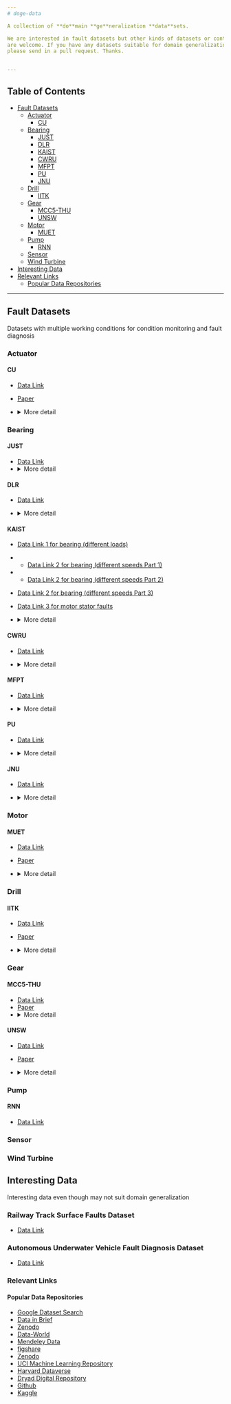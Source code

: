 ```yaml
---
# doge-data

A collection of **do**main **ge**neralization **data**sets. 

We are interested in fault datasets but other kinds of datasets or contributions
are welcome. If you have any datasets suitable for domain generalization and want to contribute,
please send in a pull request. Thanks.


---
```


## Table of Contents

<!--

Generated with [markedpp](#markedpp). Get [nodejs](https://nodejs.org) first

1. $ npm i -g markedpp
2. $ markedpp --github -o README.md README.md

-->

<!-- !toc (minlevel=2 omit="Table of Contents") -->

* [Fault Datasets](#fault-datasets)
  * [Actuator](#actuator)
    * [CU](#cu)
  * [Bearing](#bearing)
    * [JUST](#just)
    * [DLR](#dlr)
    * [KAIST](#kaist)
    * [CWRU](#cwru)
    * [MFPT](#mfpt)
    * [PU](#pu)
    * [JNU](#jnu)
  * [Drill](#drill)
    * [IITK](#iitk)
  * [Gear](#gear)
    * [MCC5-THU](#mcc5-thu)
    * [UNSW](#unsw)
  * [Motor](#motor)
    * [MUET](#muet)
  * [Pump](#pump)
    * [RNN](#rnn)
  * [Sensor](#sensor)
  * [Wind Turbine](#wind-turbine)
* [Interesting Data](#interesting-data)
* [Relevant Links](#relevant-links)
  * [Popular Data Repositories](#popular-data-repositories)

<!-- toc! -->

---

## Fault Datasets
Datasets with multiple working conditions for condition monitoring and fault diagnosis 

### Actuator

#### CU
- [Data Link](https://cord.cranfield.ac.uk/articles/dataset/Data_set_for_Data-based_Detection_and_Diagnosis_of_Faults_in_Linear_Actuators_/5097649)
- [Paper](https://ieeexplore.ieee.org/document/8326716)
- <details>
  <summary>More detail</summary>

  > **Through-life Engineering Services Institute, Cranfield University**
  > 
  >The data was acquired from a linear actuator rig operated using different loading
  > conditions and motion profiles. In addition, three different faults (lack of 
  > lubrication, spalling and backlash) were gradually seeded to the system in order
  > to study fault detection and diagnosis capabilities of different algorithms. The
  > data set includes actuator position and motor current measurements for the different
  > conditions mentioned.
  > 
  >![CU_linear actuator](.README_images/CU_linear_actuator.png)
</details>

### Bearing

#### JUST
- [Data Link](https://data.mendeley.com/datasets/hwg8v5j8t6/1)
- <details>
  <summary>More detail</summary>
  The fault test data set contains the vibration signal and sound emission 
  signal of the slewing support under 9 working conditions, and clearly 
  marks the collection time, fault label, speed, load, collection times 
  and other relevant information of the slewing support. Among them, each
  csv file contains a total of 7 columns of data, the first, fourth, 
  fifth and sixth are listed as vertical vibration signals, the second 
  and third are listed as horizontal vibration signals, and the seventh 
  is listed as acoustic emission signals. Each csv file is named 
  successively according to "collection time - fault type - speed 
  - overturning force - sampling times of each working condition", 
  for example, "20221208-N-2rpm-0N-1",... "20221208-N-2rpm-0N-5", 
  where the sampling times of the slewing-bearing in different states 
  under each working condition are 5 times. The data set consists of
  one healthy slewing support and three slewing supports in single 
  failure mode. Among them, the "healthy slewing support" is marked 
  as "N", the "inner ring failure slewing support" is marked as "I", 
  the "outer ring failure slewing support" is marked as "O", and the 
  "one rolling body failure slewing support" is marked as "B1".
</details>

#### DLR
- [Data Link](https://data.mendeley.com/datasets/chwhh9n3bf/2)

- <details>
  <summary>More detail</summary>
  Institutions: Deutsches Zentrum fur Luft und Raumfahrt Standort Braunschweig, Tekniker
  
  The datasets involve vibration measurements for axial ball bearings in healthy 
  and faulty conditions. The faulty conditions are for artificially-seeded spall
  defects at the outer and the inner races. There are 28 datasets in two groups.
  The first group is for a fault-free condition and it consists of four datasets.
  The second group involves 24 datasets for six levels of fault-sizes and four 
  loading groups. The file is a standard MATLAB data file ".mat". The file name
  for each dataset follows the following format: (NX_R_S_T.mat), where X indicates
  the applied axial load in kN, R is the spindle speed in revolutions per minute,
  S is the spall fault width in millimeters and T is the spall location on 
  the outer or the inner races. Each dataset has a single time series for the
  axial vibration from an accelerometer mounted on the bearing outer race 
  (radial axis).  Both of the spindle speed and the axial load are time invariant 
  within the dataset. All datasets are sampled at 25.6 kHz for a duration of 30 
  seconds.
</details>

#### KAIST
- [Data Link 1 for bearing (different loads) ](https://data.mendeley.com/datasets/ztmf3m7h5x)
- - [Data Link 2 for bearing (different speeds Part 1) ](https://data.mendeley.com/datasets/vxkj334rzv)
- - [Data Link 2 for bearing (different speeds Part 2) ](https://data.mendeley.com/datasets/x3vhp8t6hg)
- [Data Link 2 for bearing (different speeds Part 3) ](https://data.mendeley.com/datasets/j8d8pfkvj2)
- [Data Link 3 for motor stator faults](https://data.mendeley.com/datasets/rgn5brrgrn)
- <details>
  <summary>More detail</summary>

  > **Korea Advanced Institute of Science and Technology**
  > 
  > 1 This article presents time-series dataset including vibration, acoustic,
  > temperature, and motor current data for rotating machines under varying
  > load conditions.  The conditions of the rotating machine include normal,
  > bearing inner race faults, bearing outer race faults, shaft misalignment,
  > and rotor unbalance with three different load conditions. 
  > 
  > 2 This article discloses vibration and motor current data for bearing faults under
  > varying speed conditions from 680 RPM to 2460 RPM. The bearing conditions include 
  > healthy bearing, bearings with inner race faults, and bearings with outer race faults.
  > For each faulty bearing condition, the three-phase induction motor is operated under 
  > randomly varying speed conditions. 
  > 
  > 3 This dataset provides vibration and motor current data for fault diagnosis of motor winding faults. 
  > Vibration data is acquired with a sampling frequency of 25.6 kHz, and current data is acquired with 
  > a sampling frequency of 100 kHz. In order to acquire the data, a testbed with motor winding faults 
  > was used.
  > 
  > ![KAIST_test_rig](.README_images/KAIST_test_rig.png)

</details>

#### CWRU 
- [Data Link](https://engineering.case.edu/bearingdatacenter)
- <details>
  <summary>More detail</summary>

  > **Case Western Reserve University**
  > 
  > Motor bearings were seeded with faults using electro-discharge machining
  > (EDM). Faults ranging from 0.007 inches in diameter to 0.040 inches in 
  > diameter were introduced separately at the inner raceway, rolling element 
  > (i.e. ball) and outer raceway. Faulted bearings were reinstalled into the
  > test motor and vibration data was recorded for motor loads of 0 to 3 
  > horsepower (motor speeds of 1797 to 1720 RPM).
  > 
  >![CWRU_test_rig](.README_images/CWRU_test_rig.png)
  >![CWRU](.README_images/CWRU.png)
  > 
  > [image source](https://www.sciencedirect.com/science/article/pii/S0019057820303335)

</details>

#### MFPT
- [Data Link](https://www.mfpt.org/fault-data-sets/#:~:text=A%20bearing%20fault%20dataset%20has,and%20three%20real%2Dworld%20faults.)
- <details>
  <summary>More detail</summary>

  > **Mechanical Failures Prevention Group**
  > 
  > -3 baseline conditions: 270 lbs of load, input shaft rate of 25 Hz, sample rate of
  > 97,656 sps, for 6 seconds  
  >-3 outer race fault conditions: 270 lbs of load, input shaft rate of 25 Hz, sample 
  > rate of 97,656 sps for 6 seconds  
  >-7 outer race fault conditions: 25, 50, 100, 150, 200, 250 and 300 lbs of load,
  > input shaft rate 25 Hz, sample rate of 48,828 sps for 3 seconds (bearing 
  > resonance was found be less than 20 kHz)  
  >7 inner race fault conditions: 0, 50, 100, 150, 200, 250 and 300 lbs of load, 
  > input shaft rate of 25 Hz, sample rate of 48,828 sps for 3 seconds
  > 
  >![MFPT_bearing](.README_images/MFPT_bearing.png)
  >![MFPT](.README_images/MFPT.png)
  > 
  > [table source](https://www.sciencedirect.com/science/article/pii/S0019057820303335)

</details>

#### PU
- [Data Link](https://mb.uni-paderborn.de/kat/forschung/datacenter/bearing-datacenter)
- <details>
  <summary>More detail</summary>

  >Bearings were divided into: (1) six undamaged bearings; (2) twelve artificially 
  > damaged bearings; (3) fourteen bearings with real damages caused by accelerated
  > lifetime tests. Each dataset was collected under four working conditions
  > 
  >![PU_test_rig](.README_images/PU_test_rig.png)
  >![PU](.README_images/PU.png) 
  > 
  > [table source](https://www.sciencedirect.com/science/article/pii/S0019057820303335)
</details>

#### JNU
- [Data Link](http://mad-net.org:8765/explore.html?t=0.5831516555847212)
- <details>
  <summary>More detail</summary>

  > **School of Mechanical Engineering, Jiangnan University**
  > 
  >JNU datasets consisted of three bearing vibration datasets with different rotating
  > speeds, and the data were collected at 50 kHz. JNU datasets contained one health 
  > state and three fault modes which include inner ring fault, outer ring fault, and
  > rolling element fault.
  >
  >![JNU](.README_images/JNU.png)
  > 
  > [table source](https://www.sciencedirect.com/science/article/pii/S0019057820303335)
</details>

### Motor
#### MUET
- [Data Link](https://data.mendeley.com/datasets/fm6xzxnf36/2)  
- [Paper](https://www.ncbi.nlm.nih.gov/pmc/articles/PMC9156863/)
- <details>
  <summary>More detail</summary>

  > **NCRA Condition Monitoring Systems Lab, 
  > Mehran University of Engineering and Technology***
  >
  >The dataset includes triaxial vibration data of bearing of induction motor operated 
  > under different load conditions along the axes x, y, and z. It includes triaxial 
  > vibration datasets of motor in healthy condition with and without pulley. Moreover,
  > the faulty conditions of bearings include inner race and outer race faults of (i)
  > 0.7mm, (i) 0.9mm, (i) 1.1mm, (i) 1.3mm, (i) 1.5m, and (i) 1.7mm. The bearings with
  > these fault severity levels were operated under different load conditions including 
  > 100W, 200W, and 300W. There are total 38 datasets of the bearing conditions. The 
  > data was acquired at the sampling rate of 10 kHz at the rate of 1000 samples per
  > channel.
  > 
  > ![MUET_test_rig](.README_images/MUET_test_rig.png)
</details>

### Drill
#### IITK
- [Data Link](https://www.iitk.ac.in/idea/datasets/)
- [Paper](https://rs.ieee.org/images/files/newsletters/2015/_12_Data_Driven_Aproach_for_Drill_Bit_Monitoring_Modified_20150323.doc.pdf)
- <details>
  <summary>More detail</summary>

  >Department of Electrical Engineering,
  Indian Institute of Technology Kanpur
  > 
  >The entire experimentation was performed with 3-AxisCNC EMCO Concept Mill 105. 
  > HSS twist drill bit of diameter 9 mm was used for drilling holes in the work 
  > piece made of Mild steel. For extensive experimentation, given a drill bit state
  > , for each pair of varying feed rates and cutting speed combinations, a single 
  > vibration recording of 8 seconds was taken. Feed rate was varied as 4 mm/min,
  > 8 mm/min and 12 mm/min, and Cutting speed was varied as 160rpm, 170rpm, 180rpm,
  > 190rpm and 200rpm; giving a total of 15 combination pairs.
  > 
  > ![IITK_drill bit](.README_images/IITK_drill_bit.png)
</details>

### Gear

#### MCC5-THU
- [Data Link](https://data.mendeley.com/datasets/p92gj2732w/2)
- [Paper](https://arxiv.org/abs/2403.12521)
- <details>
  <summary>More detail</summary>
  The gearbox is a critical component of electromechanical systems. 
  The occurrence of multiple faults can significantly impact system 
  accuracy and service life. The vibration signal of the gearbox is
  an effective indicator of its operational status and fault information. 
  However, gearboxes in real industrial settings often operate under 
  variable working conditions, such as varying speeds and loads. It is
  a significant and challenging research area to complete the gearbox
  fault diagnosis procedure under varying operating conditions using 
  vibration signals. This data article presents vibration datasets
  collected from a gearbox exhibiting various fault degrees of severity 
  and fault types, operating under diverse speed and load conditions. 
  These faults are manually implanted into the gears or bearings through
  precise machining processes, which include health, missing teeth, wear,
  pitting, root cracks, and broken teeth. Several kinds of actual compound
  faults are also encompassed. The development of these datasets 
  facilitates testing the effectiveness and reliability of newly 
  developed fault diagnosis methods.
</details>

#### UNSW
- [Data Link](https://data.mendeley.com/datasets/p72x3m92cv)
- [Paper](https://doi.org/10.1016/j.ymssp.2022.108957)
- <details>
  <summary>More detail</summary>

  >Tribology and Machine Condition Monitoring (TMCM) group at the 
  > University of New South Wales
  > 
  > A series of tests were conducted at different operating loads
  > and speeds, with pinion cracks of three different sizes (small, 
  > medium and large). 
  > 
  > A total of 90 test files are available, corresponding to all the 
  > combinations of the following:
  > 
  > - Crack severity: Healthy (H), Small crack (S), Medium crack (M), 
  > Large crack (L)
  > 
  > - Speed: 2, 5, 10, 15, 20 Hz (nominal values)
  > 
  > - Torque: 0, 5, 10, 15, 20 Nm (nominal values)
  > ![UNSW_gear_crack](.README_images/UNSW_gear_crack.png)

</details>

### Pump
#### RNN
- [Data Link](https://www.data-in-brief.com/article/S2352-3409(23)01017-X/fulltext)

### Sensor

### Wind Turbine

## Interesting Data
Interesting data even though may not suit domain generalization 
### Railway Track Surface Faults Dataset
- [Data Link](https://data.mendeley.com/datasets/8hxtgyyxrw/2)
### Autonomous Underwater Vehicle Fault Diagnosis Dataset
- [Data Link](https://data.mendeley.com/datasets/7rp2pmr6mx)


### Relevant Links
#### Popular Data Repositories
- [Google Dataset Search](https://datasetsearch.research.google.com/)
- [Data in Brief](https://www.data-in-brief.com/)
- [Zenodo](https://zenodo.org/)
- [Data-World](https://data.world/)
- [Mendeley Data](https://data.mendeley.com/)
- [figshare](http://figshare.com/)
- [Zenodo](https://zenodo.org/)
- [UCI Machine Learning Repository](https://archive.ics.uci.edu/ml/index.php)
- [Harvard Dataverse](http://dataverse.harvard.edu/)
- [Dryad Digital Repository](http://datadryad.org/)
- [Github](https://github.com/)
- [Kaggle](https://www.kaggle.com/)